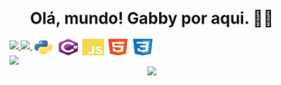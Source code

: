 ### <h1 align ="center"> Olá, mundo! Gabby por aqui. 👋🏻 </h1>

<div style="display: inline-block;" align="center">
<a href="https://www.linkedin.com/in/gabbyrb/" target="_blank" rel="noopener">
  <img src="https://img.shields.io/badge/-LinkedIn-%230077B5?style=for-the-badge&logo=linkedin&logoColor=white" target="_blank">
</a>
<a href="https://medium.com/@gabbyramosbr2" target="_blank" rel="noopener">
  <img src="https://img.shields.io/badge/Medium-12100E?style=for-the-badge&logo=medium&logoColor=white" target="_blank">
</a>
<img align="center" alt="Gabby-Python" height="30" width="40" src="https://raw.githubusercontent.com/devicons/devicon/master/icons/python/python-original.svg">
  <img align="center" alt="Gabby-Csharp" height="30" width="40" src="https://raw.githubusercontent.com/devicons/devicon/master/icons/csharp/csharp-original.svg">
  <img align="center" alt="Gabby-Js" height="30" width="40" src="https://raw.githubusercontent.com/devicons/devicon/master/icons/javascript/javascript-plain.svg">
  <img align="center" alt="Gabby-HTML" height="30" width="40" src="https://raw.githubusercontent.com/devicons/devicon/master/icons/html5/html5-original.svg">
  <img align="center" alt="Gabby-CSS" height="30" width="40" src="https://raw.githubusercontent.com/devicons/devicon/master/icons/css3/css3-original.svg">
</div><br />

<img src="https://media.discordapp.net/attachments/1020872898048692295/1135651601676251176/Medium_Header.jpg?width=1440&height=360" target="_blank">

<div align="center">
    <a href="https://github.com/anuraghazra/convoychat">
    <img height="200" src="https://github-readme-stats.vercel.app/api/top-langs?username=Gabbyroba&layout=compact&langs_count=8&card_width=320&show_icons=true&theme=material-palenight" />
  </a> 
</div>





